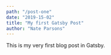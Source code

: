 ```yaml
---
path: "/post-one"
date: "2019-15-02"
title: "My first Gatsby Post"
author: "Nate Parsons"
---
```


This is my very first blog post in Gatsby.